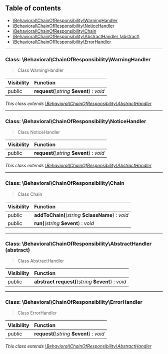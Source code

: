 ## Table of contents

- [\Behavioral\ChainOfResponsibility\WarningHandler](#class-behavioralchainofresponsibilitywarninghandler)
- [\Behavioral\ChainOfResponsibility\NoticeHandler](#class-behavioralchainofresponsibilitynoticehandler)
- [\Behavioral\ChainOfResponsibility\Chain](#class-behavioralchainofresponsibilitychain)
- [\Behavioral\ChainOfResponsibility\AbstractHandler (abstract)](#class-behavioralchainofresponsibilityabstracthandler-abstract)
- [\Behavioral\ChainOfResponsibility\ErrorHandler](#class-behavioralchainofresponsibilityerrorhandler)

<hr />

### Class: \Behavioral\ChainOfResponsibility\WarningHandler

> Class WarningHandler

| Visibility | Function |
|:-----------|:---------|
| public | <strong>request(</strong><em>\string</em> <strong>$event</strong>)</strong> : <em>void</em> |

*This class extends [\Behavioral\ChainOfResponsibility\AbstractHandler](#class-behavioralchainofresponsibilityabstracthandler-abstract)*

<hr />

### Class: \Behavioral\ChainOfResponsibility\NoticeHandler

> Class NoticeHandler

| Visibility | Function |
|:-----------|:---------|
| public | <strong>request(</strong><em>\string</em> <strong>$event</strong>)</strong> : <em>void</em> |

*This class extends [\Behavioral\ChainOfResponsibility\AbstractHandler](#class-behavioralchainofresponsibilityabstracthandler-abstract)*

<hr />

### Class: \Behavioral\ChainOfResponsibility\Chain

> Class Chain

| Visibility | Function |
|:-----------|:---------|
| public | <strong>addToChain(</strong><em>\string</em> <strong>$className</strong>)</strong> : <em>void</em> |
| public | <strong>run(</strong><em>\string</em> <strong>$event</strong>)</strong> : <em>void</em> |

<hr />

### Class: \Behavioral\ChainOfResponsibility\AbstractHandler (abstract)

> Class AbstractHandler

| Visibility | Function |
|:-----------|:---------|
| public | <strong>abstract request(</strong><em>\string</em> <strong>$event</strong>)</strong> : <em>void</em> |

<hr />

### Class: \Behavioral\ChainOfResponsibility\ErrorHandler

> Class ErrorHandler

| Visibility | Function |
|:-----------|:---------|
| public | <strong>request(</strong><em>\string</em> <strong>$event</strong>)</strong> : <em>void</em> |

*This class extends [\Behavioral\ChainOfResponsibility\AbstractHandler](#class-behavioralchainofresponsibilityabstracthandler-abstract)*

